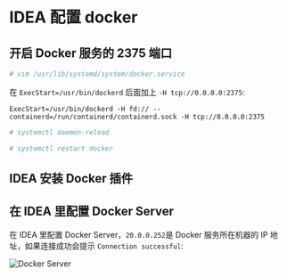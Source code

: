 # IDEA 配置 docker

## 开启 Docker 服务的 2375 端口

```bash
# vim /usr/lib/systemd/system/docker.service
```

在 ```ExecStart=/usr/bin/dockerd``` 后面加上 ```-H tcp://0.0.0.0:2375```:

```service
ExecStart=/usr/bin/dockerd -H fd:// --containerd=/run/containerd/containerd.sock -H tcp://0.0.0.0:2375
```

```bash
# systemctl daemon-reload

# systemctl restart docker
```

## IDEA 安装 Docker 插件

## 在 IDEA 里配置 Docker Server

在 IDEA 里配置 Docker Server，```20.0.0.252```是 Docker 服务所在机器的 IP 地址，如果连接成功会提示 ```Connection successful```:

![Docker Server](./images/idea-01.png 'Docker Server')
